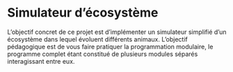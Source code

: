 # Simulateur d’écosystème
L’objectif concret de ce projet est d’implémenter un simulateur simplifié d’un écosystème dans lequel évoluent différents animaux. L’objectif pédagogique est de vous faire pratiquer la programmation modulaire, le programme complet étant constitué de plusieurs modules séparés interagissant entre eux. 

